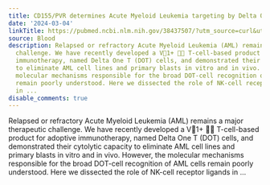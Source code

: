 ```yaml
---
title: CD155/PVR determines Acute Myeloid Leukemia targeting by Delta One T cells
date: '2024-03-04'
linkTitle: https://pubmed.ncbi.nlm.nih.gov/38437507/?utm_source=curl&utm_medium=rss&utm_campaign=journals&utm_content=7603509&fc=None&ff=20240305170531&v=2.18.0.post9+e462414
source: Blood
description: Relapsed or refractory Acute Myeloid Leukemia (AML) remains a major therapeutic
  challenge. We have recently developed a V1+  T-cell-based product for adoptive
  immunotherapy, named Delta One T (DOT) cells, and demonstrated their cytolytic capacity
  to eliminate AML cell lines and primary blasts in vitro and in vivo. However, the
  molecular mechanisms responsible for the broad DOT-cell recognition of AML cells
  remain poorly understood. Here we dissected the role of NK-cell receptor ligands
  in ...
disable_comments: true
---
```

Relapsed or refractory Acute Myeloid Leukemia (AML) remains a major therapeutic challenge. We have recently developed a V1+  T-cell-based product for adoptive immunotherapy, named Delta One T (DOT) cells, and demonstrated their cytolytic capacity to eliminate AML cell lines and primary blasts in vitro and in vivo. However, the molecular mechanisms responsible for the broad DOT-cell recognition of AML cells remain poorly understood. Here we dissected the role of NK-cell receptor ligands in ...